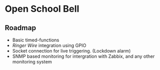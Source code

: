 # Open School Bell

## Roadmap

- Basic timed-functions
- _Ringer Wire_ integration using GPIO
- Socket connection for live triggering. (Lockdown alarm)
- SNMP based monitoring for intergration with Zabbix, and any other monitoring
  system
